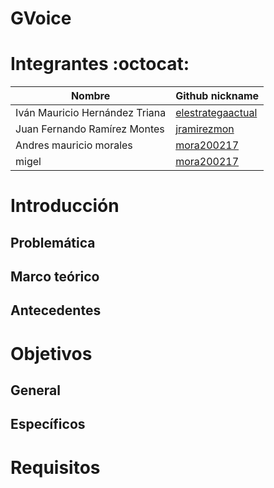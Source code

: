 # GVoice

# Integrantes  :octocat:
|            Nombre                |                      Github nickname                      |
|----------------------------------|-----------------------------------------------------------|
| Iván Mauricio Hernández Triana   | [elestrategaactual](https://github.com/elestrategaactual) | 
| Juan Fernando Ramírez Montes     |    [jramirezmon](https://github.com/jramirezmon)          |
| Andres mauricio morales          |    [mora200217](https://github.com/@mora200217)          |
| migel                            |    [mora200217](https://github.com/@mora200217)          |


# Introducción


## Problemática

## Marco teórico

## Antecedentes

# Objetivos

## General

## Específicos


# Requisitos
